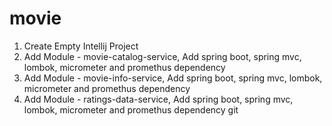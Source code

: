 # movie


1. Create Empty Intellij Project
1. Add Module - movie-catalog-service, Add spring boot, spring mvc, lombok, micrometer and promethus dependency
1. Add Module - movie-info-service, Add spring boot, spring mvc, lombok, micrometer and promethus dependency
1. Add Module - ratings-data-service, Add spring boot, spring mvc, lombok, micrometer and promethus dependency
git 
